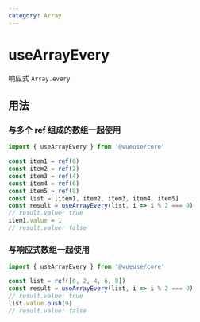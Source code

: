 ```yaml
---
category: Array
---
```


# useArrayEvery

响应式 `Array.every`

## 用法

### 与多个 ref 组成的数组一起使用

```ts
import { useArrayEvery } from '@vueuse/core'

const item1 = ref(0)
const item2 = ref(2)
const item3 = ref(4)
const item4 = ref(6)
const item5 = ref(8)
const list = [item1, item2, item3, item4, item5]
const result = useArrayEvery(list, i => i % 2 === 0)
// result.value: true
item1.value = 1
// result.value: false
```

### 与响应式数组一起使用

```ts
import { useArrayEvery } from '@vueuse/core'

const list = ref([0, 2, 4, 6, 8])
const result = useArrayEvery(list, i => i % 2 === 0)
// result.value: true
list.value.push(9)
// result.value: false
```

